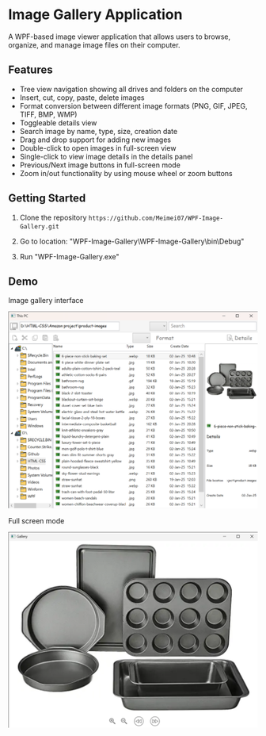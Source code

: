 # Image Gallery Application

A WPF-based image viewer application that allows users to browse, organize, and manage image files on their computer.

## Features

- Tree view navigation showing all drives and folders on the computer
- Insert, cut, copy, paste, delete images
- Format conversion between different image formats (PNG, GIF, JPEG, TIFF, BMP, WMP)
- Toggleable details view
- Search image by name, type, size, creation date
- Drag and drop support for adding new images
- Double-click to open images in full-screen view
- Single-click to view image details in the details panel
- Previous/Next image buttons in full-screen mode
- Zoom in/out functionality by using mouse wheel or zoom buttons

## Getting Started

1. Clone the repository `https://github.com/Meimei07/WPF-Image-Gallery.git`

2. Go to location: "WPF-Image-Gallery\WPF-Image-Gallery\bin\Debug"

3. Run "WPF-Image-Gallery.exe"

## Demo

Image gallery interface

![Image gallery](Assets/image-gallery.png)

Full screen mode

![Full Screen Mode](Assets/full-screen-mode.png)
